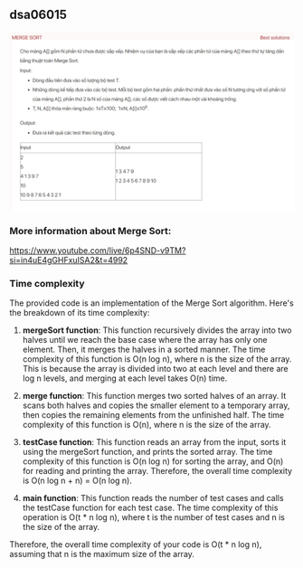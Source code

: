 ## dsa06015
![Alt text](image.png)

### More information about Merge Sort: 
https://www.youtube.com/live/6p4SND-v9TM?si=in4uE4gGHFxuISA2&t=4992


### Time complexity
The provided code is an implementation of the Merge Sort algorithm. Here's the breakdown of its time complexity:

1. **mergeSort function**: This function recursively divides the array into two halves until we reach the base case where the array has only one element. Then, it merges the halves in a sorted manner. The time complexity of this function is O(n log n), where n is the size of the array. This is because the array is divided into two at each level and there are log n levels, and merging at each level takes O(n) time.

2. **merge function**: This function merges two sorted halves of an array. It scans both halves and copies the smaller element to a temporary array, then copies the remaining elements from the unfinished half. The time complexity of this function is O(n), where n is the size of the array.

3. **testCase function**: This function reads an array from the input, sorts it using the mergeSort function, and prints the sorted array. The time complexity of this function is O(n log n) for sorting the array, and O(n) for reading and printing the array. Therefore, the overall time complexity is O(n log n + n) = O(n log n).

4. **main function**: This function reads the number of test cases and calls the testCase function for each test case. The time complexity of this operation is O(t * n log n), where t is the number of test cases and n is the size of the array.

Therefore, the overall time complexity of your code is O(t * n log n), assuming that n is the maximum size of the array.